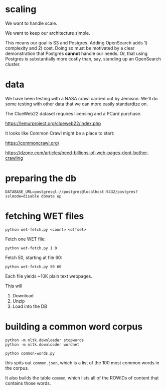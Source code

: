 # scaling

We want to handle scale.

We want to keep our architecture simple.

This means our goal is S3 and Postgres. Adding OpenSearch adds 1) complexity and 2) cost. Doing so must be motivated by a clear demonstration that Postgres **cannot** handle our needs. Or, that using Postgres is substantially more costly than, say, standing up an OpenSearch cluster.

# data

We have been testing with a NASA crawl carried out by Jemison. We'll do some testing with other data that we can more easily standardize on.

The ClueWeb22 dataset requires licensing and a PCard purchase.

https://lemurproject.org/clueweb22/index.php

It looks like Common Crawl might be a place to start:

https://commoncrawl.org/

https://dzone.com/articles/need-billions-of-web-pages-dont-bother-crawling


# preparing the db

```
DATABASE_URL=postgresql://postgres@localhost:5432/postgres?sslmode=disable dbmate up
```

# fetching WET files

```
python wet-fetch.py <count> <offset>
```

Fetch one WET file:

```
python wet-fetch.py 1 0
```

Fetch 50, starting at file 60:

```
python wet-fetch.py 50 60
```

Each file yields ~10K plain text webpages.


This will

1. Download
2. Unzip
3. Load into the DB

# building a common word corpus

```
python -m nltk.downloader stopwords
python -m nltk.downloader wordnet
```

```
python common-words.py
```

this spits out `common.json`, which is a list of the 100 most common words in the corpus.

It also builds the table `common`, which lists all of the ROWIDs of content that contains those words.